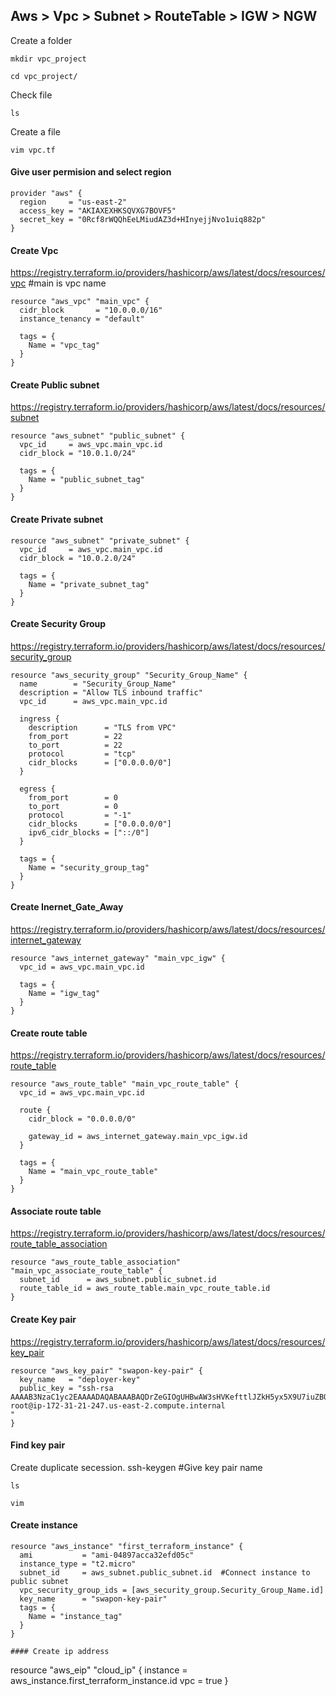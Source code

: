 ## Aws > Vpc > Subnet > RouteTable > IGW > NGW

Create a folder
```
mkdir vpc_project
```
```
cd vpc_project/
```
Check file
```
ls
```
Create a file
```
vim vpc.tf
```
#### Give user permision and select region
```
provider "aws" {
  region     = "us-east-2"
  access_key = "AKIAXEXHKSQVXG7BOVF5"
  secret_key = "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"
}
```
#### Create Vpc
https://registry.terraform.io/providers/hashicorp/aws/latest/docs/resources/vpc
#main is vpc name
```
resource "aws_vpc" "main_vpc" {
  cidr_block       = "10.0.0.0/16"
  instance_tenancy = "default"

  tags = {
    Name = "vpc_tag"
  }
}
```
#### Create Public subnet
https://registry.terraform.io/providers/hashicorp/aws/latest/docs/resources/subnet
```
resource "aws_subnet" "public_subnet" {
  vpc_id     = aws_vpc.main_vpc.id
  cidr_block = "10.0.1.0/24"

  tags = {
    Name = "public_subnet_tag"
  }
}
```

#### Create Private subnet
```
resource "aws_subnet" "private_subnet" {
  vpc_id     = aws_vpc.main_vpc.id
  cidr_block = "10.0.2.0/24"

  tags = {
    Name = "private_subnet_tag"
  }
}
```
#### Create Security Group
https://registry.terraform.io/providers/hashicorp/aws/latest/docs/resources/security_group
```
resource "aws_security_group" "Security_Group_Name" {
  name        = "Security_Group_Name"
  description = "Allow TLS inbound traffic"
  vpc_id      = aws_vpc.main_vpc.id

  ingress {
    description      = "TLS from VPC"
    from_port        = 22
    to_port          = 22
    protocol         = "tcp"
    cidr_blocks      = ["0.0.0.0/0"]
  }

  egress {
    from_port        = 0
    to_port          = 0
    protocol         = "-1"
    cidr_blocks      = ["0.0.0.0/0"]
    ipv6_cidr_blocks = ["::/0"]
  }

  tags = {
    Name = "security_group_tag"
  }
}
```
#### Create Inernet_Gate_Away
https://registry.terraform.io/providers/hashicorp/aws/latest/docs/resources/internet_gateway
```
resource "aws_internet_gateway" "main_vpc_igw" {
  vpc_id = aws_vpc.main_vpc.id

  tags = {
    Name = "igw_tag"
  }
}
```
#### Create route table
https://registry.terraform.io/providers/hashicorp/aws/latest/docs/resources/route_table
```
resource "aws_route_table" "main_vpc_route_table" {
  vpc_id = aws_vpc.main_vpc.id

  route {
    cidr_block = "0.0.0.0/0"
    
    gateway_id = aws_internet_gateway.main_vpc_igw.id
  }

  tags = {
    Name = "main_vpc_route_table"
  }
}
```
#### Associate route table
https://registry.terraform.io/providers/hashicorp/aws/latest/docs/resources/route_table_association

```
resource "aws_route_table_association" "main_vpc_associate_route_table" {
  subnet_id      = aws_subnet.public_subnet.id
  route_table_id = aws_route_table.main_vpc_route_table.id
}
```
#### Create Key pair
https://registry.terraform.io/providers/hashicorp/aws/latest/docs/resources/key_pair
```
resource "aws_key_pair" "swapon-key-pair" {
  key_name   = "deployer-key"
  public_key = "ssh-rsa AAAAB3NzaC1yc2EAAAADAQABAAABAQDrZeGIOgUHBwAW3sHVKefttlJZkH5yx5X9U7iuZBQVd9OBqv2hwUGVaAR5hbp9sTYHkyN0EJudpqG7wnDnSW+djIx+H3w4Q5JWfPIzALEow0tcYMsNz01sJ2eI/eByavubOnu9nTUGJHh2XNC89g0/UAOqHx1zUR1EJMhgNFOHdtSYSgu+D9mI3V04oK6MT2mQQdhDoqJjZFtq9x0uAQ1HsoOEvvAonPqIJx44Zs7AybH1NjtIuSjrdlyH68/rk7T8AYU063mPEr1/79s05KPBPqyyFj0qivIVyiHLBvsk8WBMFZhc1K6ACLxODVrjRGngUqT20jefH2wwFaRJI1ID root@ip-172-31-21-247.us-east-2.compute.internal
"
}
```
#### Find key pair
Create duplicate secession.
ssh-keygen
#Give key pair name
```
ls
```
```
vim 
```


#### Create instance
```
resource "aws_instance" "first_terraform_instance" {
  ami           = "ami-04897acca32efd05c"
  instance_type = "t2.micro"
  subnet_id     = aws_subnet.public_subnet.id  #Connect instance to public subnet
  vpc_security_group_ids = [aws_security_group.Security_Group_Name.id]
  key_name      = "swapon-key-pair"
  tags = {
    Name = "instance_tag"
  }
}

#### Create ip address
```
resource "aws_eip" "cloud_ip" {
  instance = aws_instance.first_terraform_instance.id
  vpc      = true
}
```
